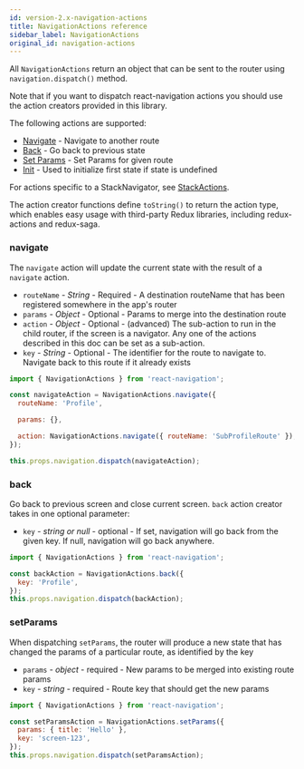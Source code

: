 ```yaml
---
id: version-2.x-navigation-actions
title: NavigationActions reference
sidebar_label: NavigationActions
original_id: navigation-actions
---
```


All `NavigationActions` return an object that can be sent to the router using `navigation.dispatch()` method.

Note that if you want to dispatch react-navigation actions you should use the action creators provided in this library.

The following actions are supported:

* [Navigate](#navigate) - Navigate to another route
* [Back](#back) - Go back to previous state
* [Set Params](#setparams) - Set Params for given route
* [Init](#init) - Used to initialize first state if state is undefined

For actions specific to a StackNavigator, see [StackActions](stack-actions.html).

The action creator functions define `toString()` to return the action type, which enables easy usage with third-party Redux libraries, including redux-actions and redux-saga.

### navigate

The `navigate` action will update the current state with the result of a `navigate` action.

* `routeName` - _String_ - Required - A destination routeName that has been registered somewhere in the app's router
* `params` - _Object_ - Optional - Params to merge into the destination route
* `action` - _Object_ - Optional - (advanced) The sub-action to run in the child router, if the screen is a navigator. Any one of the actions described in this doc can be set as a sub-action.
* `key` - _String_ - Optional - The identifier for the route to navigate to. Navigate back to this route if it already exists

```js
import { NavigationActions } from 'react-navigation';

const navigateAction = NavigationActions.navigate({
  routeName: 'Profile',

  params: {},

  action: NavigationActions.navigate({ routeName: 'SubProfileRoute' }),
});

this.props.navigation.dispatch(navigateAction);
```

### back

Go back to previous screen and close current screen. `back` action creator takes in one optional parameter:

* `key` - _string or null_ - optional - If set, navigation will go back from the given key. If null, navigation will go back anywhere.

```js
import { NavigationActions } from 'react-navigation';

const backAction = NavigationActions.back({
  key: 'Profile',
});
this.props.navigation.dispatch(backAction);
```

### setParams

When dispatching `setParams`, the router will produce a new state that has changed the params of a particular route, as identified by the key

* `params` - _object_ - required - New params to be merged into existing route params
* `key` - _string_ - required - Route key that should get the new params

```js
import { NavigationActions } from 'react-navigation';

const setParamsAction = NavigationActions.setParams({
  params: { title: 'Hello' },
  key: 'screen-123',
});
this.props.navigation.dispatch(setParamsAction);
```
